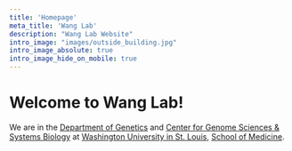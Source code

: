 ```yaml
---
title: 'Homepage'
meta_title: 'Wang Lab'
description: "Wang Lab Website"
intro_image: "images/outside_building.jpg"
intro_image_absolute: true
intro_image_hide_on_mobile: true
---
```


# Welcome to Wang Lab!

We are in the [Department of Genetics](http://genetics.wustl.edu) and [Center for Genome Sciences & Systems Biology](https://genomesciences.wustl.edu) at [Washington University in St. Louis](https://wustl.edu), [School of Medicine](https://medicine.wustl.edu).

